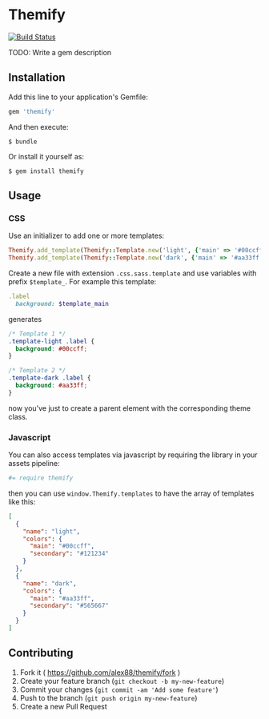 # Themify

[![Build Status](https://api.travis-ci.org/alex88/themify.svg)][travis]

[travis]: https://travis-ci.org/alex88/themify

TODO: Write a gem description

## Installation

Add this line to your application's Gemfile:

```ruby
gem 'themify'
```

And then execute:

    $ bundle

Or install it yourself as:

    $ gem install themify

## Usage

### CSS

Use an initializer to add one or more templates:

```ruby
Themify.add_template(Themify::Template.new('light', {'main' => '#00ccff', 'secondary' => '#121234'}))
Themify.add_template(Themify::Template.new('dark', {'main' => '#aa33ff', 'secondary' => '#565667'}))
```

Create a new file with extension `.css.sass.template` and use variables with prefix `$template_`.
For example this template:

```ruby
.label
  background: $template_main
```

generates

```css
/* Template 1 */
.template-light .label {
  background: #00ccff;
}

/* Template 2 */
.template-dark .label {
  background: #aa33ff;
}
```

now you've just to create a parent element with the corresponding theme class.

### Javascript

You can also access templates via javascript by requiring the library in your assets pipeline:

```coffeescript
#= require themify
```

then you can use `window.Themify.templates` to have the array of templates like this:

```json
[
  {
    "name": "light",
    "colors": {
      "main": "#00ccff",
      "secondary": "#121234"
    }
  },
  {
    "name": "dark",
    "colors": {
      "main": "#aa33ff",
      "secondary": "#565667"
    }
  }
]
```

## Contributing

1. Fork it ( https://github.com/alex88/themify/fork )
2. Create your feature branch (`git checkout -b my-new-feature`)
3. Commit your changes (`git commit -am 'Add some feature'`)
4. Push to the branch (`git push origin my-new-feature`)
5. Create a new Pull Request
